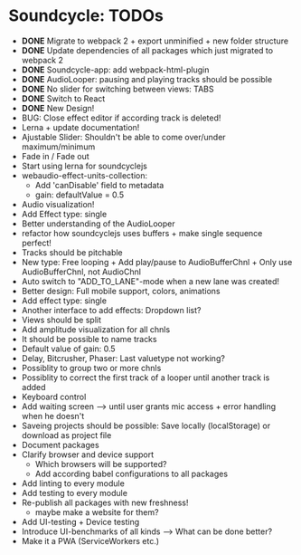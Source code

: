 # Soundcycle: TODOs
- __DONE__ Migrate to webpack 2 + export unminified + new folder structure
- __DONE__ Update dependencies of all packages which just migrated to webpack 2
- __DONE__ Soundcycle-app: add webpack-html-plugin
- __DONE__ AudioLooper: pausing and playing tracks should be possible
- __DONE__ No slider for switching between views: TABS
- __DONE__ Switch to React
- __DONE__ New Design!
- BUG: Close effect editor if according track is deleted!
- Lerna + update documentation!
- Ajustable Slider: Shouldn't be able to come over/under maximum/minimum
- Fade in / Fade out
- Start using lerna for soundcyclejs
- webaudio-effect-units-collection:
  - Add 'canDisable' field to metadata
  - gain: defaultValue = 0.5
- Audio visualization!
- Add Effect type: single
- Better understanding of the AudioLooper
- refactor how soundcyclejs uses buffers + make single sequence perfect!
- Tracks should be pitchable
- New type: Free looping + Add play/pause to AudioBufferChnl + Only use AudioBufferChnl, not AudioChnl
- Auto switch to "ADD_TO_LANE"-mode when a new lane was created!
- Better design: Full mobile support, colors, animations
- Add effect type: single
- Another interface to add effects: Dropdown list?
- Views should be split
- Add amplitude visualization for all chnls
- It should be possible to name tracks
- Default value of gain: 0.5
- Delay, Bitcrusher, Phaser: Last valuetype not working?
- Possiblity to group two or more chnls
- Possiblity to correct the first track of a looper until another track is added
- Keyboard control
- Add waiting screen --> until user grants mic access + error handling when he doesn't
- Saveing projects should be possible: Save locally (localStorage) or download as project file
- Document packages
- Clarify browser and device support
  - Which browsers will be supported?
  - Add according babel configurations to all packages
- Add linting to every module
- Add testing to every module
- Re-publish all packages with new freshness!
  - maybe make a website for them?
- Add UI-testing + Device testing
- Introduce UI-benchmarks of all kinds --> What can be done better?
- Make it a PWA (ServiceWorkers etc.)

